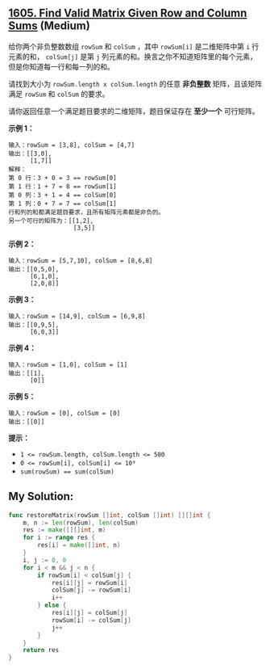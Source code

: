 ## [1605. Find Valid Matrix Given Row and Column Sums](https://leetcode.cn/problems/find-valid-matrix-given-row-and-column-sums) (Medium)

给你两个非负整数数组 `rowSum` 和 `colSum` ，其中 `rowSum[i]` 是二维矩阵中第 `i` 行元素的和， `colSum[j]` 是第 `j` 列元素的和。换言之你不知道矩阵里的每个元素，但是你知道每一行和每一列的和。

请找到大小为 `rowSum.length x colSum.length` 的任意 **非负整数** 矩阵，且该矩阵满足 `rowSum` 和 `colSum` 的要求。

请你返回任意一个满足题目要求的二维矩阵，题目保证存在 **至少一个** 可行矩阵。

**示例 1：**

```
输入：rowSum = [3,8], colSum = [4,7]
输出：[[3,0],
      [1,7]]
解释：
第 0 行：3 + 0 = 3 == rowSum[0]
第 1 行：1 + 7 = 8 == rowSum[1]
第 0 列：3 + 1 = 4 == colSum[0]
第 1 列：0 + 7 = 7 == colSum[1]
行和列的和都满足题目要求，且所有矩阵元素都是非负的。
另一个可行的矩阵为：[[1,2],
                  [3,5]]

```

**示例 2：**

```
输入：rowSum = [5,7,10], colSum = [8,6,8]
输出：[[0,5,0],
      [6,1,0],
      [2,0,8]]

```

**示例 3：**

```
输入：rowSum = [14,9], colSum = [6,9,8]
输出：[[0,9,5],
      [6,0,3]]

```

**示例 4：**

```
输入：rowSum = [1,0], colSum = [1]
输出：[[1],
      [0]]

```

**示例 5：**

```
输入：rowSum = [0], colSum = [0]
输出：[[0]]

```

**提示：**

- `1 <= rowSum.length, colSum.length <= 500`
- `0 <= rowSum[i], colSum[i] <= 10⁸`
- `sum(rowSum) == sum(colSum)`

## My Solution:

```go
func restoreMatrix(rowSum []int, colSum []int) [][]int {
    m, n := len(rowSum), len(colSum)
    res := make([][]int, m)
    for i := range res {
        res[i] = make([]int, n)
    }   
    i, j := 0, 0
    for i < m && j < n { 
        if rowSum[i] < colSum[j] {
            res[i][j] = rowSum[i]
            colSum[j] -= rowSum[i]
            i++ 
        } else {
            res[i][j] = colSum[j]
            rowSum[i] -= colSum[j]
            j++ 
        }   
    }   
    return res 
}
```
